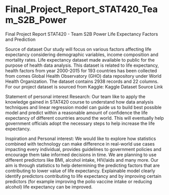 # Final_Project_Report_STAT420_Team_S2B_Power
Final Project Report STAT420 - Team S2B Power
Life Expectancy Factors and Prediction

Source of dataset
Our study will focus on various factors affecting life expectancy considering demographic variables, income composition and mortality rates. Life expectancy dataset made available to public for the purpose of health data analysis. This dataset is related to life expectancy, health factors from year 2000-2015 for 193 countries has been collected from comes Global Health Observatory (GHO) data repository under World Health Organization. The dataset contains 2938 records and 22 columns. For our project dataset is sourced from Kaggle: Kaggle Dataset Source Link

Statement of personal interest
Research: Our team like to apply the knowledge gained in STAT420 course to understand how data analysis techniques and linear regression model can guide us to build best possible model and predict within a reasonable amount of confidence the life expectancy of different countries around the world. This will eventually help government officials adopt the necessary steps to help increase the life expectancy.

Inspiration and Personal interest: We would like to explore how statistics combined with technology can make difference in real-world use cases impacting every individual, provides guidelines to government policies and encourage them take informed decisions in time. We are planning to use different predictors like BMI, alcohol intake, HIV/aids and many more. Our aim is through statistics to help determining the predicting factors that are contributing to lower value of life expectancy. Explainable model clearly identify predictors contributing to life expectancy and by improving certain predictors (for example improving the polio vaccine intake or reducing alcohol) life expectancy can be improved.
